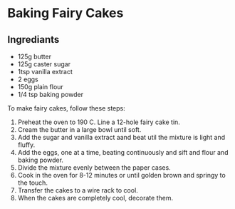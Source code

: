 # Baking Fairy Cakes

## Ingrediants
* 125g butter
* 125g caster sugar
* 1tsp vanilla extract
* 2 eggs
* 150g plain flour
* 1/4 tsp baking powder

To make fairy cakes, follow these steps:
1. Preheat the oven to 190 C. Line a 12-hole fairy cake tin.
2. Cream the butter in a large bowl until soft.
3. Add the sugar and vanilla extract aand beat util the mixture is light and fluffy.
4. Add the eggs, one at a time, beating continuously and sift and flour and baking powder.
5. Divide the mixture evenly between the paper cases.
6. Cook in the oven for 8-12 minutes or until golden brown and springy to the touch.
7. Transfer the cakes to a wire rack to cool.
8. When the cakes are completely cool, decorate them.

